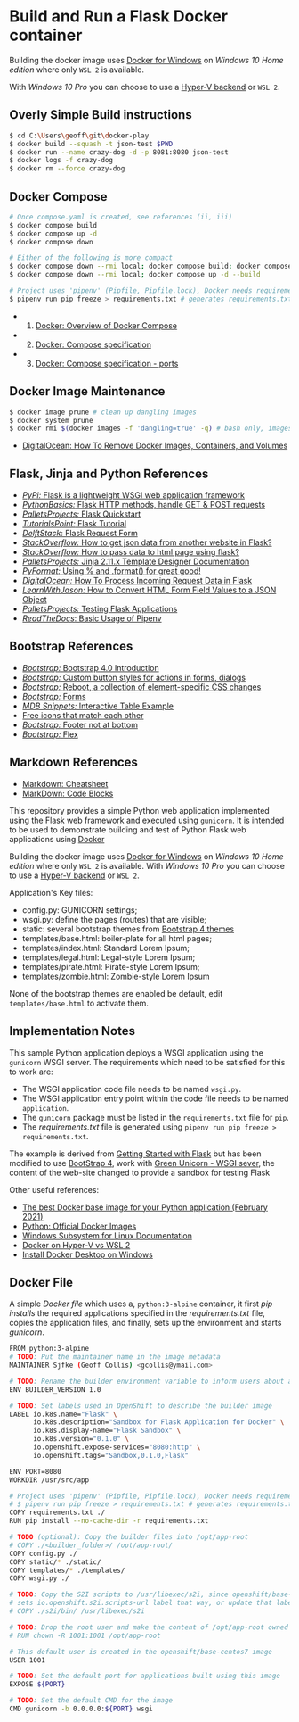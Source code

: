 # Build and Run a Flask Docker container

Building the docker image uses [Docker for Windows](https://docs.docker.com/desktop/windows/install/) on
 *Windows 10 Home edition* where only ```WSL 2``` is available. 

With *Windows 10 Pro* you can choose to use a 
 [Hyper-V backend](https://allthings.how/how-to-install-docker-on-windows-10/) or ```WSL 2```.

## Overly Simple Build instructions
```bash
$ cd C:\Users\geoff\git\docker-play
$ docker build --squash -t json-test $PWD
$ docker run --name crazy-dog -d -p 8081:8080 json-test
$ docker logs -f crazy-dog
$ docker rm --force crazy-dog
```
## Docker Compose
```bash
# Once compose.yaml is created, see references (ii, iii)
$ docker compose build
$ docker compose up -d 
$ docker compose down

# Either of the following is more compact
$ docker compose down --rmi local; docker compose build; docker compose up -d
$ docker compose down --rmi local; docker compose up -d --build

# Project uses 'pipenv' (Pipfile, Pipfile.lock), Docker needs requirements.txt
$ pipenv run pip freeze > requirements.txt # generates requirements.txt
```
* 1. [Docker: Overview of Docker Compose](https://docs.docker.com/compose/)
* 2. [Docker: Compose specification](https://docs.docker.com/compose/compose-file)
* 3. [Docker: Compose specification - ports](https://docs.docker.com/compose/compose-file/#ports)

## Docker Image Maintenance
```bash
$ docker image prune # clean up dangling images
$ docker system prune 
$ docker rmi $(docker images -f 'dangling=true' -q) # bash only, images with no tags
```
* [DigitalOcean: How To Remove Docker Images, Containers, and Volumes](https://www.digitalocean.com/community/tutorials/how-to-remove-docker-images-containers-and-volumes)

## Flask, Jinja and Python References

* [*PyPi:* Flask is a lightweight WSGI web application framework](https://pypi.org/project/Flask/)
* [*PythonBasics:* Flask HTTP methods, handle GET & POST requests](https://pythonbasics.org/flask-http-methods/)
* [*PalletsProjects:* Flask Quickstart](https://flask.palletsprojects.com/en/2.1.x/quickstart/)
* [*TutorialsPoint:* Flask Tutorial](https://www.tutorialspoint.com/flask/flask_quick_guide.htm)
* [*DelftStack*: Flask Request Form](https://www.delftstack.com/howto/python-flask/flask-request-form/)
* [*StackOverflow:* How to get json data from another website in Flask?](https://stackoverflow.com/questions/33473803/how-to-get-json-data-from-another-website-in-flask)
* [*StackOverflow:* How to pass data to html page using flask?](https://stackoverflow.com/questions/51669102/how-to-pass-data-to-html-page-using-flask)
* [*PalletsProjects:* Jinja 2.11.x Template Designer Documentation](https://jinja.palletsprojects.com/en/2.11.x/templates/)
* [*PyFormat:* Using % and .format() for great good!](https://pyformat.info/)
* [*DigitalOcean:* How To Process Incoming Request Data in Flask](https://www.digitalocean.com/community/tutorials/processing-incoming-request-data-in-flask)
* [*LearnWithJason:* How to Convert HTML Form Field Values to a JSON Object](https://www.learnwithjason.dev/blog/get-form-values-as-json)
* [*PalletsProjects:* Testing Flask Applications](https://flask.palletsprojects.com/en/2.1.x/testing/)
* [*ReadTheDocs*: Basic Usage of Pipenv](https://pipenv-fork.readthedocs.io/en/latest/basics.html)

## Bootstrap References
* [*Bootstrap:* Bootstrap 4.0 Introduction](https://getbootstrap.com/docs/4.0/getting-started/introduction/)
* [*Bootstrap:* Custom button styles for actions in forms, dialogs](https://getbootstrap.com/docs/4.0/components/buttons/)
* [*Bootstrap:* Reboot, a collection of element-specific CSS changes](https://getbootstrap.com/docs/4.0/content/reboot/)
* [*Bootstrap:* Forms](https://getbootstrap.com/docs/4.0/components/forms/)
* [*MDB Snippets:* Interactive Table Example](https://mdbootstrap.com/snippets/jquery/mdbootstrap/2857435)
* [Free icons that match each other](https://icons8.com/icons)
* [*Bootstrap:* Footer not at bottom](https://stackoverflow.com/questions/51480958/bootstrap-4-footer-not-at-bottom)
* [*Bootstrap:* Flex](https://getbootstrap.com/docs/4.0/utilities/flex/)

## Markdown References
* [Markdown: Cheatsheet](https://github.com/adam-p/markdown-here/wiki/Markdown-Cheatsheet)
* [MarkDown: Code Blocks](https://rdmd.readme.io/docs/code-blocks)

This repository provides a simple Python web application implemented using the Flask web framework and executed using 
``gunicorn``. It is intended to be used to demonstrate building and test of Python Flask web applications using [Docker](https://docs.docker.com/get-started/overview/) 


Building the docker image uses [Docker for Windows](https://docs.docker.com/desktop/windows/install/) on
 *Windows 10 Home edition* where only ```WSL 2``` is available. With *Windows 10 Pro* you can choose to use a 
 [Hyper-V backend](https://allthings.how/how-to-install-docker-on-windows-10/) or ```WSL 2```.

Application's Key files:

* config.py: GUNICORN settings;
* wsgi.py: define the pages (routes) that are visible;
* static: several bootstrap themes from [Bootstrap 4 themes](https://bootstrap.themes.guide/#themes)
* templates/base.html: boiler-plate for all html pages;
* templates/index.html: Standard Lorem Ipsum;
* templates/legal.html: Legal-style Lorem Ipsum;
* templates/pirate.html: Pirate-style Lorem Ipsum;
* templates/zombie.html: Zombie-style Lorem Ipsum

None of the bootstrap themes are enabled be default, edit ``templates/base.html`` to activate them.

## Implementation Notes

This sample Python application deploys a WSGI application using the ``gunicorn`` WSGI server. The requirements which 
need to be satisfied for this to work are:

* The WSGI application code file needs to be named ``wsgi.py``.
* The WSGI application entry point within the code file needs to be named ``application``.
* The ``gunicorn`` package must be listed in the ``requirements.txt`` file for ``pip``.
* The *requirements.txt* file is generated using ``pipenv run pip freeze > requirements.txt``.

The example is derived from [Getting Started with Flask](https://scotch.io/tutorials/getting-started-with-flask-a-python-microframework) but has 
been modified to use [BootStrap 4](https://getbootstrap.com/docs/4.6/getting-started/introduction/), work with [Green Unicorn - WSGI sever](https://docs.gunicorn.org/en/stable/), the content of the web-site 
changed to provide a sandbox for testing Flask

Other useful references:
* [The best Docker base image for your Python application (February 2021)](https://pythonspeed.com/articles/base-image-python-docker-images/)
* [Python: Official Docker Images](https://hub.docker.com/_/python)
* [Windows Subsystem for Linux Documentation](https://docs.microsoft.com/en-us/windows/wsl/)
* [Docker on Hyper-V vs WSL 2](https://superuser.com/questions/1561465/docker-on-hyper-v-vs-wsl-2)
* [Install Docker Desktop on Windows](https://docs.docker.com/desktop/windows/install/)
 

## Docker File

A simple *Docker file* which uses a, ```python:3-alpine``` container, it first *pip installs* the required applications specified 
in the *requirements.txt* file, copies the application files, and finally, sets up the environment and 
starts *gunicorn*.  

```bash
FROM python:3-alpine
# TODO: Put the maintainer name in the image metadata
MAINTAINER Sjfke (Geoff Collis) <gcollis@ymail.com>

# TODO: Rename the builder environment variable to inform users about application you provide them
ENV BUILDER_VERSION 1.0

# TODO: Set labels used in OpenShift to describe the builder image
LABEL io.k8s.name="Flask" \
      io.k8s.description="Sandbox for Flask Application for Docker" \
      io.k8s.display-name="Flask Sandbox" \
      io.k8s.version="0.1.0" \
      io.openshift.expose-services="8080:http" \
      io.openshift.tags="Sandbox,0.1.0,Flask"

ENV PORT=8080
WORKDIR /usr/src/app

# Project uses 'pipenv' (Pipfile, Pipfile.lock), Docker needs requirements.txt
# $ pipenv run pip freeze > requirements.txt # generates requirements.txt
COPY requirements.txt ./
RUN pip install --no-cache-dir -r requirements.txt

# TODO (optional): Copy the builder files into /opt/app-root
# COPY ./<builder_folder>/ /opt/app-root/
COPY config.py ./
COPY static/* ./static/
COPY templates/* ./templates/
COPY wsgi.py ./

# TODO: Copy the S2I scripts to /usr/libexec/s2i, since openshift/base-centos7 image
# sets io.openshift.s2i.scripts-url label that way, or update that label
# COPY ./s2i/bin/ /usr/libexec/s2i

# TODO: Drop the root user and make the content of /opt/app-root owned by user 1001
# RUN chown -R 1001:1001 /opt/app-root

# This default user is created in the openshift/base-centos7 image
USER 1001

# TODO: Set the default port for applications built using this image
EXPOSE ${PORT}

# TODO: Set the default CMD for the image
CMD gunicorn -b 0.0.0.0:${PORT} wsgi
```
